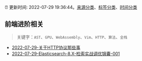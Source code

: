 :alarm_clock: 更新时间: 2022-07-29 19:36:44。[来源分类](../README.md)、[标签分类](../TAGS.md)、[时间分类](../TIMELINE.md)

## 前端进阶相关


> 关键字：`AST`、`GPU`、`WebAssembly`、`Vim`、`HTTP`、`算法`、`全栈`



- [2022-07-29-关于HTTP协议那些事](https://toutiao.io/k/xvdtkbe) 
- [2022-07-29-Elasticsearch-8.X-检索实战调优锦囊-001](https://toutiao.io/k/qn5vaq9) 